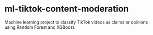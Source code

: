 # ml-tiktok-content-moderation
Machine learning project to classify TikTok videos as claims or opinions using Random Forest and XGBoost.
